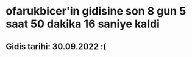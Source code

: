 # ofarukbicer'in gidisine son 8 gun 5 saat 50 dakika 16 saniye kaldi

## Gidis tarihi: 30.09.2022 :(